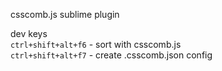 csscomb.js sublime plugin

dev keys  
`ctrl+shift+alt+f6` - sort with csscomb.js  
`ctrl+shift+alt+f7` - create .csscomb.json config

